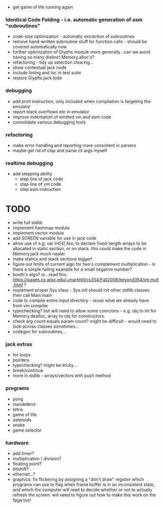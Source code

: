 - get game of life running again

### Identical Code Folding - i.e. automatic generation of asm "subroutines"

- code-size optimization - automatic extraction of subroutines
- remove hand-written subroutine stuff for function calls - should be covered automatically now
- further optimization of Glyphs module more generally...can we avoid having so many distinct Memory.alloc's?
- refactoring - tidy up selection clearing...
- show contextual jack node
- include linting and tsc in test suite
- restore Glyphs.jack.todo

### debugging

- add print instruction, only included when compilation is targeting the emulator
- report stack overflows etc in emulator
- improve indentation of emitted vm and asm code
- consolidate various debugging tools

### refactoring

- make error handling and reporting more consistent in parsers
- maybe get rid of clap and parse cli args myself

### realtime debugging

- add stepping ability
  - step line of jack code
  - step line of vm code
  - step asm instruction

# TODO

- write full stdlib
- implement hashmap module
- implement vector module
- add SCREEN variable for use in jack code
- allow use of e.g. var int[4] foo; to declare fixed-length arrays to be allocated in static section, or on stack. this could make the code in Memory.jack much neater
- make statics and stack sections bigger!
- figure out limits of current algo for two's complement multiplication - is there a simple failing example for a small negative number?
- booth's algo? or...read this: https://pages.cs.wisc.edu/~markhill/cs354/Fall2008/beyond354/int.mult.html ?
- implement proper Sys class - Sys.init should init other stdlib classes then call Main.main
- code to compile entire input directory - reuse what we already have from vm compiler
- typechecking? but will need to allow some coercions - e.g. obj to int for Memory.dealloc, array to obj for constructors.
- check arg count equals param count? might be difficult - would need to look across classes sometimes...
- codegen for subroutines...

### jack extras

- for loops
- pointers
- typechecking? might be tricky...
- break/continue
- more in stdlib - arrays/vectors with push method

### programs

- pong
- mandelbrot
- tetris
- game of life
- asteroids
- snake
- game selector

### hardware

- add timer?
- multiplication / division?
- floating point?
- bitshift?
- ethernet...?
- graphics: fix flickering by assigning a "don't draw" register which programs can use to flag when frame buffer is in an inconsistent state, and which the computer will read to decide whether or not to actually refresh the screen. will need to figure out how to make this work on the fpga too!
